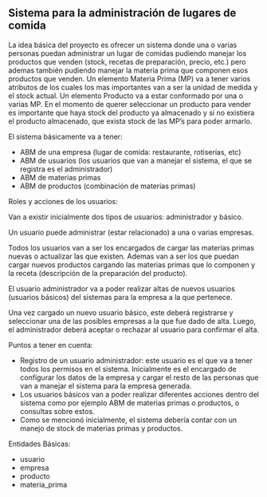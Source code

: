 ## Sistema para la administración de lugares de comida

La idea básica del proyecto es ofrecer un sistema donde una o varias personas puedan administrar un lugar de comidas pudiendo manejar los productos que venden (stock, recetas de preparación, precio, etc.) pero ademas también pudiendo manejar la materia prima que componen esos productos que venden. 
Un elemento Materia Prima (MP) va a tener varios atributos de los cuales los mas importantes van a ser la unidad de medida y el stock actual. 
Un elemento Producto va a estar conformado por una o varias MP. En el momento de querer seleccionar un producto para vender es importante que haya stock del producto ya almacenado y si no existiera el producto almacenado, que exista stock de las MP’s para poder armarlo. 

El sistema básicamente va a tener:

- ABM de una empresa (lugar de comida: restaurante, rotiserías, etc)
- ABM de usuarios (los usuarios que van a manejar el sistema, el que se registra es el administrador)
- ABM de materias primas
- ABM de productos (combinación de materias primas) 

Roles y acciones de los usuarios:

Van a existir inicialmente dos tipos de usuarios: administrador y básico. 

Un usuario puede administrar (estar relacionado) a una o varias empresas. 

Todos los usuarios van a ser los encargados de cargar las materias primas nuevas o actualizar las que existen. Ademas van a ser los que puedan cargar nuevos productos cargando las materias primas que lo componen y la receta (descripción de la preparación del producto). 

El usuario administrador va a poder realizar altas de nuevos usuarios (usuarios básicos) del sistemas para la empresa a la que pertenece. 

Una vez cargado un nuevo usuario básico, este deberá registrarse y seleccionar una de las posibles empresas a la que fue dado de alta. Luego, el administrador deberá aceptar o rechazar al usuario para confirmar el alta. 

Puntos a tener en cuenta: 

- Registro de un usuario administrador: este usuario es el que va a tener todos los permisos en el sistema. Inicialmente es el encargado de configurar los datos de la empresa y cargar el resto de las personas que van a manejar el sistema para la empresa generada. 
- Los usuarios básicos van a poder realizar diferentes acciones dentro del sistema como por ejemplo ABM de materias primas o productos, o consultas sobre estos. 
- Como se mencionó inicialmente, el sistema debería contar con un manejo de stock de materias primas y productos.

Entidades Básicas: 
- usuario
- empresa
- producto
- materia_prima

